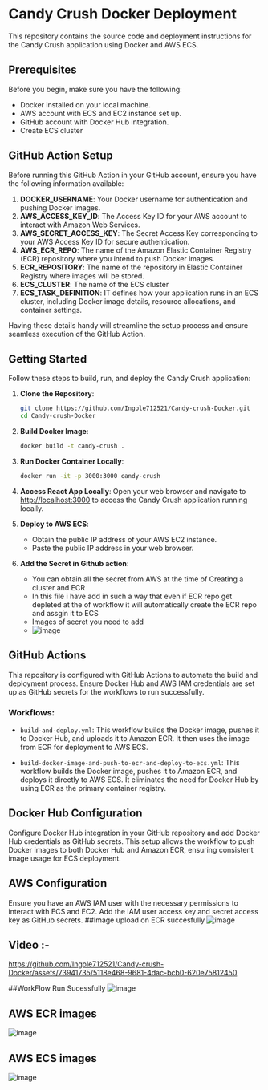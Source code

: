 # Candy Crush Docker Deployment

This repository contains the source code and deployment instructions for the Candy Crush application using Docker and AWS ECS.

## Prerequisites

Before you begin, make sure you have the following:

- Docker installed on your local machine.
- AWS account with ECS and EC2 instance set up.
- GitHub account with Docker Hub integration.
- Create ECS cluster 

## GitHub Action Setup

Before running this GitHub Action in your GitHub account, ensure you have the following information available:

1. **DOCKER_USERNAME**: Your Docker username for authentication and pushing Docker images.
2. **AWS_ACCESS_KEY_ID**: The Access Key ID for your AWS account to interact with Amazon Web Services.
3. **AWS_SECRET_ACCESS_KEY**: The Secret Access Key corresponding to your AWS Access Key ID for secure authentication.
4. **AWS_ECR_REPO**: The name of the Amazon Elastic Container Registry (ECR) repository where you intend to push Docker images.
5. **ECR_REPOSITORY**: The name of the repository in Elastic Container Registry where images will be stored.
6. **ECS_CLUSTER**: The name of the ECS cluster
7. **ECS_TASK_DEFINITION**: IT defines how your application runs in an ECS cluster, including Docker image details, resource allocations, and container settings.

Having these details handy will streamline the setup process and ensure seamless execution of the GitHub Action.

## Getting Started

Follow these steps to build, run, and deploy the Candy Crush application:

1. **Clone the Repository**: 
   ```bash
   git clone https://github.com/Ingole712521/Candy-crush-Docker.git
   cd Candy-crush-Docker
   ```

2. **Build Docker Image**: 
   ```bash
   docker build -t candy-crush .
   ```

3. **Run Docker Container Locally**: 
   ```bash
   docker run -it -p 3000:3000 candy-crush
   ```

4. **Access React App Locally**: 
   Open your web browser and navigate to [http://localhost:3000](http://localhost:3000) to access the Candy Crush application running locally.

5. **Deploy to AWS ECS**: 
   - Obtain the public IP address of your AWS EC2 instance.
   - Paste the public IP address in your web browser.
     
6. **Add the Secret in Github action**: 
   - You can obtain all the secret from AWS at the time of Creating a cluster and ECR 
   - In this file i have add in such a way that even if ECR repo get depleted  at the of workflow it will automatically create the ECR repo and assgin it to ECS
   - Images of secret you need to add
   - ![image](https://github.com/user-attachments/assets/f8349666-1d3d-42bf-af2d-3b778faf30fe)


## GitHub Actions

This repository is configured with GitHub Actions to automate the build and deployment process. Ensure Docker Hub and AWS IAM credentials are set up as GitHub secrets for the workflows to run successfully.

### Workflows:
- `build-and-deploy.yml`: This workflow builds the Docker image, pushes it to Docker Hub, and uploads it to Amazon ECR. It then uses the image from ECR for deployment to AWS ECS.

- `build-docker-image-and-push-to-ecr-and-deploy-to-ecs.yml`: This workflow builds the Docker image, pushes it to Amazon ECR, and deploys it directly to AWS ECS. It eliminates the need for Docker Hub by using ECR as the primary container registry.

## Docker Hub Configuration

Configure Docker Hub integration in your GitHub repository and add Docker Hub credentials as GitHub secrets. This setup allows the workflow to push Docker images to both Docker Hub and Amazon ECR, ensuring consistent image usage for ECS deployment.

## AWS Configuration
Ensure you have an AWS IAM user with the necessary permissions to interact with ECS and EC2. Add the IAM user access key and secret access key as GitHub secrets.
##Image upload on ECR succesfully 
![image](https://github.com/Ingole712521/Candy-crush-Docker/assets/73941735/ef62dd64-3c5f-4eef-bfa1-46a1ddd40c18)

## Video :- 
https://github.com/Ingole712521/Candy-crush-Docker/assets/73941735/5118e468-9681-4dac-bcb0-620e75812450





##WorkFlow Run Sucessfully
![image](https://github.com/user-attachments/assets/341933cd-8919-4c3c-b514-7a7cbca6b036)

## AWS ECR images
![image](https://github.com/Ingole712521/Candy-crush-Docker/assets/73941735/6dfa2b87-f0e5-4cfd-be52-0456a84298e1)

## AWS ECS images
![image](https://github.com/user-attachments/assets/e8a06e67-7290-4a34-a0c5-125b2e72dc2f)
